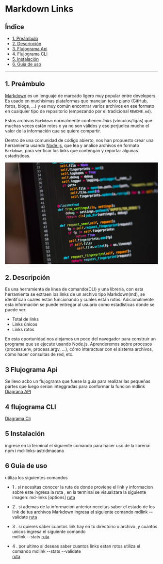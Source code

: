 # Markdown Links

## Índice

* [1. Preámbulo](#1-preámbulo)
* [2. Descripción](#2-Descripción)
* [3. Flujograma Api](#3-Flujogrma-Api)
* [4. Flujograma CLI](#4-Flujograma-CLI)
* [5. Instalación](#5-Instalación)
* [6. Guia de uso](#6-Guia-de-uso)


***

## 1. Preámbulo

[Markdown](https://es.wikipedia.org/wiki/Markdown) es un lenguaje de marcado
ligero muy popular entre developers. Es usado en muchísimas plataformas que
manejan texto plano (GitHub, foros, blogs, ...) y es muy común
encontrar varios archivos en ese formato en cualquier tipo de repositorio
(empezando por el tradicional `README.md`).

Estos archivos `Markdown` normalmente contienen _links_ (vínculos/ligas) que
muchas veces están rotos o ya no son válidos y eso perjudica mucho el valor de
la información que se quiere compartir.

Dentro de una comunidad de código abierto, nos han propuesto crear una
herramienta usando [Node.js](https://nodejs.org/), que lea y analice archivos
en formato `Markdown`, para verificar los links que contengan y reportar
algunas estadísticas.



![md-links](./imagenes/inicio.PNG)

## 2. Descripción
Es una herramienta de línea de comando(CLI) y una librería, con esta herramienta se extraen los links de un archivo tipo Markdown(md), se identifican cuales están funcionando y cuales están rotos. Adicionalmente esta información se puede entregar al usuario como estadísticas donde se puede ver:

* Total de links
* Links únicos
* Links rotos

En esta oportunidad nos alejamos un poco del navegador para construir un programa que se ejecute usando Node.js. Aprenderemos sobre procesos (process.env, process.argv, ...), cómo interactuar con el sistema archivos, cómo hacer consultas de red, etc.


## 3 Flujograma Api
Se llevo acbo un flujograma que fuese la guia para realizar las pequeñas partes que luego serian integgradas para conformar la funcion mdlink
[Diagrana API](./imagenes/diagram%20Api.png)
## 4 flujograma CLI 
[Diagrama Cli](./imagenes/diagramcomandos.png)
 
## 5 Instalación
ingrese en la terminal el siguiente comando para hacer uso de la libreria:
   npm i md-links-astridmacana
## 6 Guia de uso
utiliza los siguientes comandos
 * 1 . si necesitas conocer la ruta de donde proviene el link y informacion sobre este ingresa la ruta ,
       en la terminal se visualizara la siguiente imagen:
       md-links <path-to-file> [options]
       [ruta](./imagenes/ruta.PNG)

 * 2 . si ademas de la informacion anterior neceitas saber el estado de los link de tus archivos Markdown ingresa
       el siguiente comando mdlink --validate
       [ruta](./imagenes/validate.PNG)

 * 3 . si quieres saber cuantos link hay en tu directorio o archivo ,y cuantos unicos ingresa el siguiente comando  
       mdlink --stats
       [ruta](./imagenes/stats.PNG)

 * 4 . por ultimo si deseas saber cuantos links estan rotos utiliza el comando mdlink --stats --validate         
       [ruta](./imagenes/broken.PNG)

